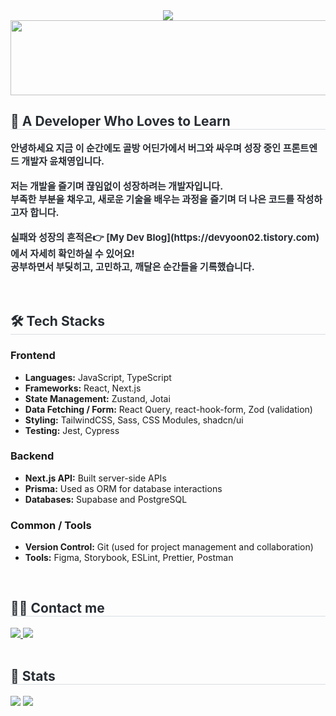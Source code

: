 <div align= "center">
    <img src="https://capsule-render.vercel.app/api?type=waving&color=auto&height=240&text=안녕하세요%20👋🏻&animation=&fontColor=ffffff&fontSize=50" />
</div>


<a href="https://www.gitanimals.org/en_US?utm_medium=image&utm_source=HBDCHAEYOUNG&utm_content=line">
  <img
    src="https://render.gitanimals.org/lines/HBDCHAEYOUNG?pet-id=750752105859225708"
    width="600"
    height="120"
  />
</a>
  
 <div style="text-align: left;"> 
    <h2 style="border-bottom: 1px solid #d8dee4; color: #282d33;"> 🚀 A Developer Who Loves to Learn </h2>  
    <div style="font-weight: 700; font-size: 15px; text-align: left; color: #282d33;"> 안녕하세요 지금 이 순간에도 골방 어딘가에서 버그와 싸우며 성장 중인 프론트엔드 개발자 윤채영입니다.<br><br></li>저는 개발을 즐기며 끊임없이 성장하려는 개발자입니다.<br></li>부족한 부분을 채우고, 새로운 기술을 배우는 과정을 즐기며 더 나은 코드를 작성하고자 합니다.<br><br></li>실패와 성장의 흔적은👉 [My Dev Blog](https://devyoon02.tistory.com)  </li>에서 자세히 확인하실 수 있어요! <br>공부하면서 부딪히고, 고민하고, 깨달은 순간들을 기록했습니다.</li> </div> 
    </div>
    <div style="text-align: left;">
<br>
<br>
<h2 style="border-bottom: 1px solid #d8dee4; color: #282d33;"> 🛠️ Tech Stacks </h2>
<div style="margin: ; text-align: left;" "text-align: left;"> 

### Frontend
- **Languages:** JavaScript, TypeScript
- **Frameworks:** React, Next.js
- **State Management:** Zustand, Jotai
- **Data Fetching / Form:** React Query, react-hook-form, Zod (validation)
- **Styling:** TailwindCSS, Sass, CSS Modules, shadcn/ui
- **Testing:** Jest, Cypress

### Backend
- **Next.js API:** Built server-side APIs
- **Prisma:** Used as ORM for database interactions
- **Databases:** Supabase and PostgreSQL

### Common / Tools
- **Version Control:** Git (used for project management and collaboration)
- **Tools:** Figma, Storybook, ESLint, Prettier, Postman
</div>
    </div>
    <div style="text-align: left;">
<br>
    <h2 style="border-bottom: 1px solid #d8dee4; color: #282d33;"> 🧑‍💻 Contact me </h2> 
    <div style="text-align: left;"> <a href=mailto:devyoon02@gmaiil.com> <img src="https://img.shields.io/badge/Gmail-EA4335?style=flat-square&logo=Gmail&logoColor=white&link=mailto:devyoon02@gmaiil.com"> </a>
         <a href=https://devyoon02.tistory.com> <img src="https://img.shields.io/badge/Tistory-000000?style=flat-square&logo=Tistory&logoColor=white&link=https://devyoon02.tistory.com"> </a>
          </div>  <br> 
    <div style="text-align: left;">  </div> 
    </div>
    <div style="text-align: left;"> 
    
<h2 style="border-bottom: 1px solid #d8dee4; color: #282d33;"> 🏅 Stats </h2> <div style="text-align: left;"> <img src="https://github-readme-stats.vercel.app/api?username=HBDCHAEYOUNG&bg_color=180,000000,00000000&title_color=ffffff&text_color=ffffff"/> <img src="https://github-readme-stats.vercel.app/api/top-langs/?username=HBDCHAEYOUNG&layout=compact&bg_color=180,000000,00000000&title_color=ffffff&text_color=ffffff"/> </div> 
</div>
    
